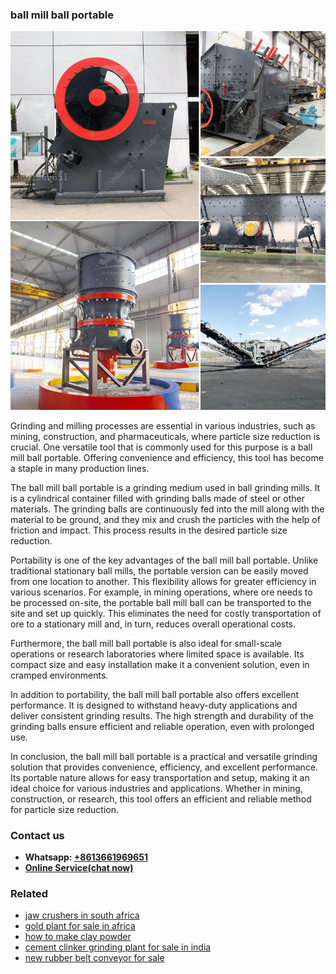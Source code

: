 <h3>ball mill ball portable</h3><img src='1706767795.jpg' alt=''><p>Grinding and milling processes are essential in various industries, such as mining, construction, and pharmaceuticals, where particle size reduction is crucial. One versatile tool that is commonly used for this purpose is a ball mill ball portable. Offering convenience and efficiency, this tool has become a staple in many production lines.</p><p>The ball mill ball portable is a grinding medium used in ball grinding mills. It is a cylindrical container filled with grinding balls made of steel or other materials. The grinding balls are continuously fed into the mill along with the material to be ground, and they mix and crush the particles with the help of friction and impact. This process results in the desired particle size reduction.</p><p>Portability is one of the key advantages of the ball mill ball portable. Unlike traditional stationary ball mills, the portable version can be easily moved from one location to another. This flexibility allows for greater efficiency in various scenarios. For example, in mining operations, where ore needs to be processed on-site, the portable ball mill ball can be transported to the site and set up quickly. This eliminates the need for costly transportation of ore to a stationary mill and, in turn, reduces overall operational costs.</p><p>Furthermore, the ball mill ball portable is also ideal for small-scale operations or research laboratories where limited space is available. Its compact size and easy installation make it a convenient solution, even in cramped environments.</p><p>In addition to portability, the ball mill ball portable also offers excellent performance. It is designed to withstand heavy-duty applications and deliver consistent grinding results. The high strength and durability of the grinding balls ensure efficient and reliable operation, even with prolonged use.</p><p>In conclusion, the ball mill ball portable is a practical and versatile grinding solution that provides convenience, efficiency, and excellent performance. Its portable nature allows for easy transportation and setup, making it an ideal choice for various industries and applications. Whether in mining, construction, or research, this tool offers an efficient and reliable method for particle size reduction.</p><h3>Contact us</h3><ul><li><strong>Whatsapp:&nbsp;<a href="https://wa.me/8613661969651">+8613661969651</a></strong></li><li><a href="https://swt.shibang-china.com/?git&amp;zhl&amp;ball mill ball portable"><strong>Online Service(chat now)</strong></a></li></ul><h3>Related</h3><ul><li><a href='jaw crushers in south africa.md'>jaw crushers in south africa</a></li><li><a href='gold plant for sale in africa.md'>gold plant for sale in africa</a></li><li><a href='how to make clay powder.md'>how to make clay powder</a></li><li><a href='cement clinker grinding plant for sale in india.md'>cement clinker grinding plant for sale in india</a></li><li><a href='new rubber belt conveyor for sale.md'>new rubber belt conveyor for sale</a></li></ul>